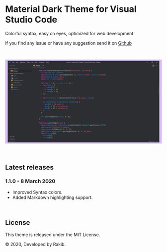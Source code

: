 # Material Dark Theme for Visual Studio Code

Colorful syntax, easy on eyes, optimized for web development.

If you find any issue or have any suggestion send it on [Github](https://github.com/rakibdev/material-code-theme/issues)

<br/>

![Visual Studio Code with Material Code Theme](https://raw.githubusercontent.com/rakibdev/material-code-theme/master/images/screenshot-pink-bg.png)

<br/>

## Latest releases

### 1.1.0 - 8 March 2020

- Improved Syntax colors.
- Added Markdown highlighting support.

<br/>

## License

This theme is released under the MIT License.

© 2020, Developed by Rakib.
